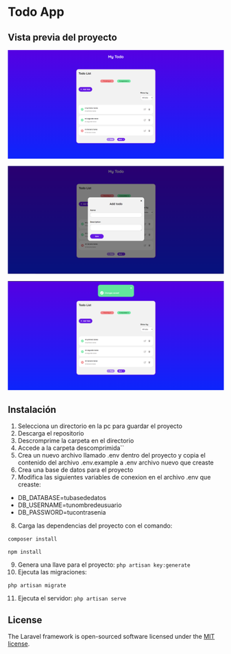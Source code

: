 # Todo App


## Vista previa del proyecto
!["preview"](https://github.com/JulioAltamiranda/ToDo-App/blob/master/public/img/Screenshot%202021-06-07%20164720.png "preview")	

!["preview"](https://github.com/JulioAltamiranda/ToDo-App/blob/master/public/img/Screenshot%202021-06-07%20164800.png "preview")	

!["preview"](https://github.com/JulioAltamiranda/ToDo-App/blob/master/public/img/Screenshot%202021-06-07%20164836.png "preview")	

## Instalación
1. Selecciona un directorio en la pc para guardar el proyecto
2. Descarga el repositorio 
3. Descromprime la carpeta en el directorio
4. Accede a la carpeta descomprimida``
5. Crea un nuevo archivo llamado .env dentro del proyecto y copia el contenido del archivo .env.example a .env archivo nuevo que creaste
6. Crea una base de datos para el proyecto
7. Modifica las siguientes variables de conexion en el archivo .env que creaste:
* DB_DATABASE=tubasededatos
* DB_USERNAME=tunombredeusuario
* DB_PASSWORD=tucontrasenia

8. Carga las dependencias del proyecto con el comando:  
```
composer install
```
```
npm install
```
9. Genera una llave para el proyecto: `php artisan key:generate`
10. Ejecuta las migraciones:  
```
php artisan migrate 
```
11. Ejecuta el servidor: `php artisan serve`

## License

The Laravel framework is open-sourced software licensed under the [MIT license](https://opensource.org/licenses/MIT).
